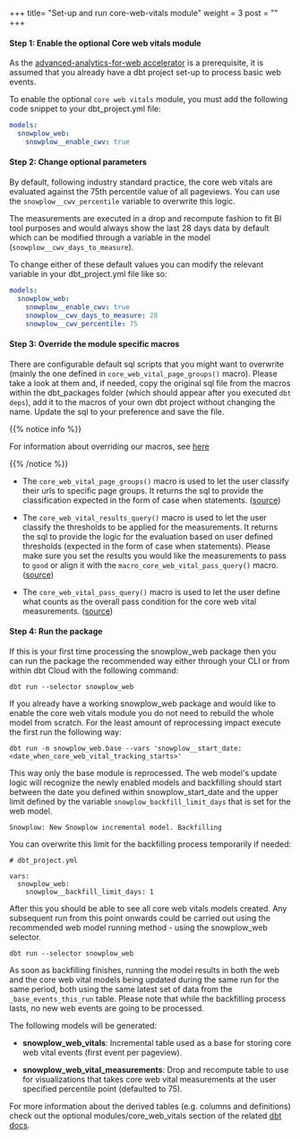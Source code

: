 +++
title= "Set-up and run core-web-vitals module"
weight = 3
post = ""
+++


#### **Step 1:** Enable the optional Core web vitals module
As the [advanced-analytics-for-web accelerator](https://docs.snowplow.io/accelerators/web/) is a prerequisite, it is assumed that you already have a dbt project set-up to process basic web events.

To enable the optional `core web vitals` module, you must add the following code snippet to your dbt_project.yml file:


```yml
models:
  snowplow_web:
    snowplow__enable_cwv: true
```

#### **Step 2:** Change optional parameters

By default, following industry standard practice, the core web vitals are evaluated against the 75th percentile value of all pageviews. You can use the `snowplow__cwv_percentile` variable to overwrite this logic.

The measurements are executed in a drop and recompute fashion to fit BI tool purposes and would always show the last 28 days data by default which can be modified through a variable in the model (`snowplow__cwv_days_to_measure`).

To change either of these default values you can modify the relevant variable in your dbt_project.yml file like so:

```yml
models:
  snowplow_web:
    snowplow__enable_cwv: true
    snowplow__cwv_days_to_measure: 28
    snowplow__cwv_percentile: 75
```

#### **Step 3:** Override the module specific macros

There are configurable default sql scripts that you might want to overwrite (mainly the one defined in `core_web_vital_page_groups()` macro). Please take a look at them and, if needed, copy the original sql file from the macros within the dbt_packages folder (which should appear after you executed `dbt deps`), add it to the macros of your own dbt project without changing the name. Update the sql to your preference and save the file.

{{% notice info %}}

For information about overriding our macros, see [here](/docs/modeling-your-data/modeling-your-data-with-dbt/dbt-advanced-usage/dbt-advanced-operation/index.md#overriding-macros)

{{% /notice %}}

- The `core_web_vital_page_groups()` macro  is used to let the user classify their urls to specific page groups. It returns the sql to provide the classification expected in the form of case when statements. ([source](https://github.com/snowplow/dbt-snowplow-web/blob/main/macros/core_web_vital_page_groups.sql))

- The `core_web_vital_results_query()` macro is used to let the user classify the thresholds to be applied for the measurements. It returns the sql to provide the logic for the evaluation based on user defined thresholds (expected in the form of case when statements). Please make sure you set the results you would like the measurements to pass to `good` or align it with the `macro_core_web_vital_pass_query()` macro. ([source](https://github.com/snowplow/dbt-snowplow-web/blob/main/macros/core_web_vital_results_query.sql))

- The `core_web_vital_pass_query()` macro is used to let the user define what counts as the overall pass condition for the core web vital measurements. ([source](https://github.com/snowplow/dbt-snowplow-web/blob/main/macros/core_web_vital_pass_query.sql))

#### **Step 4:** Run the package

If this is your first time processing the snowplow_web package then you can run the package the recommended way either through your CLI or from within dbt Cloud with the following command:

```
dbt run --selector snowplow_web
```

If you already have a working snowplow_web package and would like to enable the core web vitals module you do not need to rebuild the whole model from scratch. For the least amount of reprocessing impact execute the first run the following way:

```
dbt run -m snowplow_web.base --vars 'snowplow__start_date: <date_when_core_web_vital_tracking_starts>'
```
This way only the base module is reprocessed. The web model's update logic will recognize the newly enabled models and backfilling should start between the date you defined within snowplow_start_date and the upper limit defined by the variable `snowplow_backfill_limit_days` that is set for the web model.

`Snowplow: New Snowplow incremental model. Backfilling`

You can overwrite this limit for the backfilling process temporarily if needed:

```
# dbt_project.yml

vars:
  snowplow_web:
    snowplow__backfill_limit_days: 1
```

After this you should be able to see all core web vitals models created. Any subsequent run from this point onwards could be carried out using the recommended web model running method - using the snowplow_web selector.

```
dbt run --selector snowplow_web
```

As soon as backfilling finishes, running the model results in both the web and the core web vital models being updated during the same run for the same period, both using the same latest set of data from the `_base_events_this_run` table. Please note that while the backfilling process lasts, no new web events are going to be processed.

The following models will be generated:

- **snowplow_web_vitals**: Incremental table used as a base for storing core web vital events (first event per pageview).

- **snowplow_web_vital_measurements**: Drop and recompute table to use for visualizations that takes core web vital measurements at the user specified percentile point (defaulted to 75).

For more information about the derived tables (e.g. columns and definitions) check out the optional modules/core_web_vitals section of the related [dbt docs](https://snowplow.github.io/dbt-snowplow-web/#!/overview/snowplow_web).
